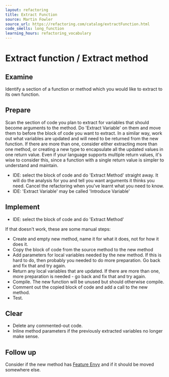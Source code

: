 ```yaml
---
layout: refactoring
title: Extract Function
source: Martin Fowler
source_url: https://refactoring.com/catalog/extractFunction.html
code_smells: long_function
learning_hours: refactoring_vocabulary
---
```


# Extract function / Extract method

## Examine
Identify a section of a function or method which you would like to extract to its own function.

## Prepare
Scan the section of code you plan to extract for variables that should become arguments to the method. Do 'Extract Variable' on them and move them to before the block of code you want to extract.
In a similar way, work out what variables are updated and will need to be returned from the new function. If there are more than one, consider either extracting more than one method, or creating a new type to encapsulate all the updated values in one return value. Even if your language supports multiple return values, it's wise to consider this, since a function with a single return value is simpler to understand and maintain.

* IDE: select the block of code and do 'Extract Method' straight away. It will do the analysis for you and tell you want arguments it thinks you need. Cancel the refactoring when you've learnt what you need to know.
* IDE: 'Extract Variable' may be called 'Introduce Variable'

## Implement
* IDE: select the block of code and do 'Extract Method'

If that doesn't work, these are some manual steps:
* Create and empty new method, name it for what it does, not for how it does it.
* Copy the block of code from the source method to the new method
* Add parameters for local variables needed by the new method. If this is hard to do, then probably you needed to do more preparation. Go back and fix that and try again.
* Return any local variables that are updated. If there are more than one, more preparation is needed - go back and fix that and try again.
* Compile. The new function will be unused but should otherwise compile.
* Comment out the copied block of code and add a call to the new method.
* Test.

## Clear
* Delete any commented-out code.
* Inline method parameters if the previously extracted variables no longer make sense. 

## Follow up
Consider if the new method has [Feature Envy](/code_smells/feature_envy.html) and if it should be moved somewhere else.